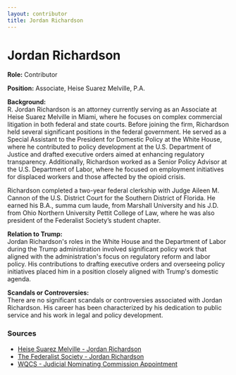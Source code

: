 ```yaml
---
layout: contributor  
title: Jordan Richardson
---
```


# Jordan Richardson

**Role:** Contributor

**Position:** Associate, Heise Suarez Melville, P.A.

**Background:**  
R. Jordan Richardson is an attorney currently serving as an Associate at Heise Suarez Melville in Miami, where he focuses on complex commercial litigation in both federal and state courts. Before joining the firm, Richardson held several significant positions in the federal government. He served as a Special Assistant to the President for Domestic Policy at the White House, where he contributed to policy development at the U.S. Department of Justice and drafted executive orders aimed at enhancing regulatory transparency. Additionally, Richardson worked as a Senior Policy Advisor at the U.S. Department of Labor, where he focused on employment initiatives for displaced workers and those affected by the opioid crisis.

Richardson completed a two-year federal clerkship with Judge Aileen M. Cannon of the U.S. District Court for the Southern District of Florida. He earned his B.A., summa cum laude, from Marshall University and his J.D. from Ohio Northern University Pettit College of Law, where he was also president of the Federalist Society’s student chapter.

**Relation to Trump:**  
Jordan Richardson's roles in the White House and the Department of Labor during the Trump administration involved significant policy work that aligned with the administration's focus on regulatory reform and labor policy. His contributions to drafting executive orders and overseeing policy initiatives placed him in a position closely aligned with Trump's domestic agenda.

**Scandals or Controversies:**  
There are no significant scandals or controversies associated with Jordan Richardson. His career has been characterized by his dedication to public service and his work in legal and policy development.

### Sources
- [Heise Suarez Melville - Jordan Richardson](https://www.heisesuarezmelville.com/team/)
- [The Federalist Society - Jordan Richardson](https://fedsoc.org/contributors/jordan-richardson)
- [WQCS - Judicial Nominating Commission Appointment](https://www.wqcs.org)
